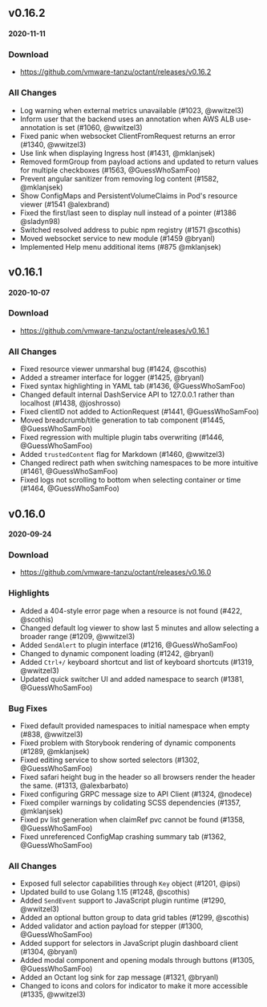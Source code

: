 ## v0.16.2
#### 2020-11-11

### Download
 - https://github.com/vmware-tanzu/octant/releases/v0.16.2
 
### All Changes
  * Log warning when external metrics unavailable (#1023, @wwitzel3)
  * Inform user that the backend uses an annotation when AWS ALB use-annotation is set (#1060, @wwitzel3)
  * Fixed panic when websocket ClientFromRequest returns an error (#1340, @wwitzel3)
  * Use link when displaying Ingress host (#1431, @mklanjsek)
  * Removed formGroup from payload actions and updated to return values for multiple checkboxes (#1563, @GuessWhoSamFoo)
  * Prevent angular sanitizer from removing log content (#1582, @mklanjsek)
  * Show ConfigMaps and PersistentVolumeClaims in Pod's resource viewer (#1541 @alexbrand)
  * Fixed the first/last seen to display null instead of a pointer (#1386 @sladyn98)
  * Switched resolved address to pubic npm registry (#1571 @scothis)
  * Moved websocket service to new module (#1459 @bryanl)
  * Implemented Help menu additional items (#875 @mklanjsek)

## v0.16.1
#### 2020-10-07

### Download
 - https://github.com/vmware-tanzu/octant/releases/v0.16.1

### All Changes
  * Fixed resource viewer unmarshal bug (#1424, @scothis)
  * Added a streamer interface for logger (#1425, @bryanl)
  * Fixed syntax highlighting in YAML tab (#1436, @GuessWhoSamFoo)
  * Changed default internal DashService API to 127.0.0.1 rather than localhost (#1438, @joshrosso)
  * Fixed clientID not added to ActionRequest (#1441, @GuessWhoSamFoo)
  * Moved breadcrumb/title generation to tab component (#1445, @GuessWhoSamFoo)
  * Fixed regression with  multiple plugin tabs overwriting (#1446, @GuessWhoSamFoo)
  * Added `trustedContent` flag for Markdown (#1460, @wwitzel3)
  * Changed redirect path when switching namespaces to be more intuitive (#1461, @GuessWhoSamFoo)
  * Fixed logs not scrolling to bottom when selecting container or time (#1464, @GuessWhoSamFoo)

## v0.16.0
#### 2020-09-24

### Download
 - https://github.com/vmware-tanzu/octant/releases/v0.16.0

### Highlights
  * Added a 404-style error page when a resource is not found (#422, @scothis)
  * Changed default log viewer to show last 5 minutes and allow selecting a broader range (#1209, @wwitzel3)
  * Added `SendAlert` to plugin interface (#1216, @GuessWhoSamFoo)
  * Changed to dynamic component loading (#1242, @bryanl)
  * Added `Ctrl+/` keyboard shortcut and list of keyboard shortcuts (#1319, @wwitzel3)
  * Updated quick switcher UI and added namespace to search (#1381, @GuessWhoSamFoo)

### Bug Fixes
  * Fixed default provided namespaces to initial namespace when empty (#838, @wwitzel3)
  * Fixed problem with Storybook rendering of dynamic components (#1289, @mklanjsek)
  * Fixed editing service to show sorted selectors (#1302, @GuessWhoSamFoo)
  * Fixed safari height bug in the header so all browsers render the header the same. (#1313, @alexbarbato)
  * Fixed configuring GRPC message size to API Client (#1324, @nodece)
  * Fixed compiler warnings by colidating SCSS dependencies (#1357, @mklanjsek)
  * Fixed pv list generation when claimRef pvc cannot be found (#1358, @GuessWhoSamFoo)
  * Fixed unreferenced ConfigMap crashing summary tab (#1362, @GuessWhoSamFoo)

### All Changes
  * Exposed full selector capabilities through `Key` object (#1201, @ipsi)
  * Updated build to use Golang 1.15 (#1248, @scothis)
  * Added `SendEvent` support to JavaScript plugin runtime (#1290, @wwitzel3)
  * Added an optional button group to data grid tables (#1299, @scothis)
  * Added validator and action payload for stepper (#1300, @GuessWhoSamFoo)
  * Added support for selectors in JavaScript plugin dashboard client (#1304, @bryanl)
  * Added modal component and opening modals through buttons (#1305, @GuessWhoSamFoo)
  * Added an Octant log sink for zap message (#1321, @bryanl)
  * Changed to icons and colors for indicator to make it more accessible (#1335, @wwitzel3)
